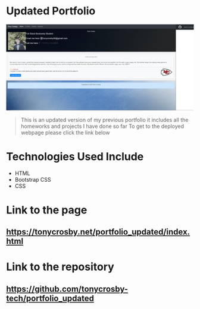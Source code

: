 # Updated Portfolio

<a href="http://tonycrosby.net/02_CSS_Bootstrap"><img src="./assets/portfolio-updated.jpg" title="Website" alt="Website"></a>

> This is an updated version of my previous portfolio it includes all the homeworks and projects I have done so far To get to the deployed webpage please click the link below

# Technologies Used Include

- HTML
- Bootstrap CSS
- CSS

# Link to the page

## https://tonycrosby.net/portfolio_updated/index.html

# Link to the repository

## https://github.com/tonycrosby-tech/portfolio_updated
